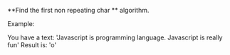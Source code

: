 **Find the first non repeating char **  algorithm.

Example:

You have a text: 'Javascript is programming language. Javascript is really fun'
Result is: 'o'
